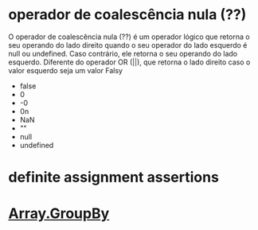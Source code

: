 # operador de coalescência nula (??)

O operador de coalescência nula (??) é um operador lógico que retorna o seu operando do lado direito quando o seu operador do lado esquerdo é null ou undefined. Caso contrário, ele retorna o seu operando do lado esquerdo.
Diferente do operador OR (||), que retorna o lado direito caso o valor esquerdo seja um valor Falsy

- false
- 0
- -0
- 0n
- NaN
- ""
- null
- undefined

# definite assignment assertions

# [Array.GroupBy](https://github.com/tc39/proposal-array-grouping)
